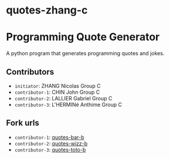 # quotes-zhang-c

# Programming Quote Generator

A python program that generates programming quotes and jokes.

## Contributors
- `initiator`: ZHANG Nicolas Group C
- `contributor-1`: CHIN John Group C
- `contributor-2`: LALLIER Gabriel Group C 
- `contributor-3`: L'HERMINé Anthime Group C 

## Fork urls
- `contributor-1`: [quotes-bar-b](url-1)
- `contributor-2`: [quotes-wizz-b](url-2)
- `contributor-3`: [quotes-toto-b](url-3)
